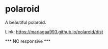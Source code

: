 # polaroid

A beautiful polaroid.

Link: https://mariagaa993.github.io/polaroid/dist

*** NO responsive ***
